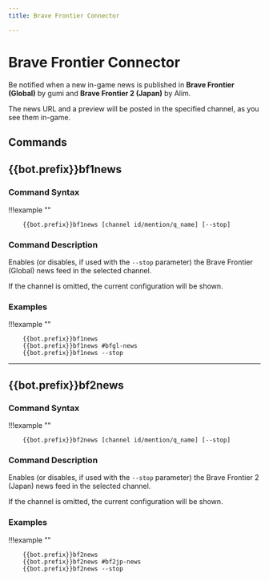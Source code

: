 ```yaml
---
title: Brave Frontier Connector

---
```


Brave Frontier Connector
========================

Be notified when a new in-game news is published in **Brave Frontier
(Global)** by gumi and **Brave Frontier 2 (Japan)** by Alim.

The news URL and a preview will be posted in the specified channel, as
you see them in-game.

Commands
--------

{{bot.prefix}}bf1news
-------

### Command Syntax
!!!example ""

        {{bot.prefix}}bf1news [channel id/mention/q_name] [--stop]


### Command Description

Enables (or disables, if used with the `--stop` parameter) the Brave
Frontier (Global) news feed in the selected channel.

If the channel is omitted, the current configuration will be shown.

### Examples
!!!example ""

        {{bot.prefix}}bf1news 
        {{bot.prefix}}bf1news #bfgl-news
        {{bot.prefix}}bf1news --stop


------------------------------------------------------------------------

{{bot.prefix}}bf2news
-------

### Command Syntax
!!!example ""

        {{bot.prefix}}bf2news [channel id/mention/q_name] [--stop]


### Command Description

Enables (or disables, if used with the `--stop` parameter) the Brave
Frontier 2 (Japan) news feed in the selected channel.

If the channel is omitted, the current configuration will be shown.

### Examples
!!!example ""

        {{bot.prefix}}bf2news
        {{bot.prefix}}bf2news #bf2jp-news
        {{bot.prefix}}bf2news --stop

